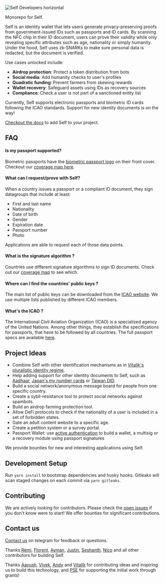 ![Self Developers horizontal](https://github.com/user-attachments/assets/14c33806-9549-4eee-a2b2-bcfcf873ae80)

Monorepo for Self.

Self is an identity wallet that lets users generate privacy-preserving proofs from government-issued IDs such as passports and ID cards.
By scanning the NFC chip in their ID document, users can prove their validity while only revealing specific attributes such as age, nationality or simply humanity.
Under the hood, Self uses zk-SNARKs to make sure personal data is redacted, but the document is verified.

Use cases unlocked include:

- **Airdrop protection**: Protect a token distribution from bots
- **Social media**: Add humanity checks to user's profiles
- **Quadratic funding**: Prevent farmers from skewing rewards
- **Wallet recovery**: Safeguard assets using IDs as recovery sources
- **Compliance**: Check a user is not part of a sanctioned entity list

Currently, Self supports electronic passports and biometric ID cards following the ICAO standards. Support for new identity documents is on the way!

[Checkout the docs](https://docs.self.xyz/) to add Self to your project.

## FAQ

#### Is my passport supported?

Biometric passports have the [biometric passport logo](https://en.wikipedia.org/wiki/Biometric_passport) on their front cover.
Checkout our [coverage map here](http://map.self.xyz/).

#### What can I request/prove with Self?

When a country issues a passport or a compliant ID document, they sign datagroups that include at least:

- First and last name
- Nationality
- Date of birth
- Gender
- Expiration date
- Passport number
- Photo

Applications are able to request each of those data points.

#### What is the signature algorithm ?

Countries use different signature algorithms to sign ID documents. Check out our [coverage map](http://map.self.xyz/) to see which.

#### Where can I find the countries' public keys ?

The main list of public keys can be downloaded from the [ICAO website](https://download.pkd.icao.int/). We use multiple lists published by different ICAO members.

#### What's the ICAO ?

The International Civil Aviation Organization (ICAO) is a specialized agency of the United Nations. Among other things, they establish the specifications for passports, that have to be followed by all countries. The full passport specs are available [here](https://www.icao.int/publications/pages/publication.aspx?docnum=9303).

## Project Ideas

- Combine Self with other identification mechanisms as in [Vitalik's pluralistic identity regime](https://vitalik.eth.limo/general/2025/06/28/zkid.html).
- Help adding support for other identity documents to Self, such as [Aadhaar](https://github.com/anon-aadhaar), [Japan's my number cards](https://github.com/MynaWallet/monorepo) or [Taiwan DID](https://github.com/tw-did/tw-did/).
- Build a social network/anonymous message board for people from one specific country.
- Create a sybil-resistance tool to protect social networks against spambots.
- Build an airdrop farming protection tool.
- Allow DeFi protocols to check if the nationality of a user is included in a set of forbidden states.
- Gate an adult content website to a specific age.
- Create a petition system or a survey portal.
- Passport Wallet: use [active authentication](<https://en.wikipedia.org/wiki/Biometric_passport#:~:text=Active%20Authentication%20(AA),Using%20AA%20is%20optional.>) to build a wallet, a multisig or a recovery module using passport signatures

We provide bounties for new and interesting applications using Self.

## Development Setup

Run `yarn install` to bootstrap dependencies and husky hooks.
Gitleaks will scan staged changes on each commit via `yarn gitleaks`.

## Contributing

We are actively looking for contributors. Please check the [open issues](https://github.com/selfxyz/self/issues) if you don't know were to start! We offer bounties for significant contributions.

## Contact us

[Contact us](https://t.me/selfprotocolbuilder) on telegram for feedback or questions.

Thanks [Rémi](https://github.com/remicolin), [Florent](https://github.com/0xturboblitz), [Ayman](https://github.com/Nesopie), [Justin](https://github.com/transphorm), [Seshanth](https://github.com/seshanthS), [Nico](https://github.com/motemotech) and all other contributors for building Self.

Thanks [Aayush](https://twitter.com/yush_g), [Vivek](https://twitter.com/viv_boop), [Andy](https://twitter.com/AndyGuzmanEth) and [Vitalik](https://github.com/vbuterin) for contributing ideas and inspiring us to build this technology, and [PSE](https://pse.dev/) for supporting the initial work through grants!

